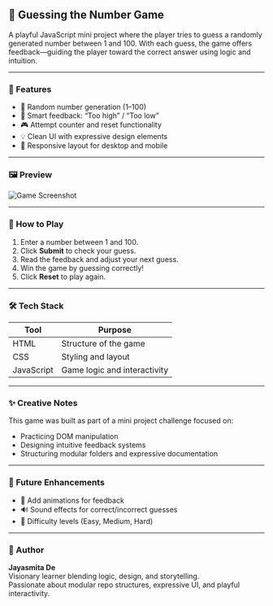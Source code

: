## 🎯 Guessing the Number Game

A playful JavaScript mini project where the player tries to guess a randomly generated number between 1 and 100. With each guess, the game offers feedback—guiding the player toward the correct answer using logic and intuition.

---

### 🧩 Features

- 🔢 Random number generation (1–100)
- 🧠 Smart feedback: “Too high” / “Too low”
- 🎮 Attempt counter and reset functionality
- 💡 Clean UI with expressive design elements
- 📱 Responsive layout for desktop and mobile

---

### 🖼️ Preview

![Game Screenshot](./assets/ui_ss.png.png)

---

### 🚀 How to Play

1. Enter a number between 1 and 100.
2. Click **Submit** to check your guess.
3. Read the feedback and adjust your next guess.
4. Win the game by guessing correctly!
5. Click **Reset** to play again.

---

### 🛠️ Tech Stack

| Tool       | Purpose                      |
| ---------- | ---------------------------- |
| HTML       | Structure of the game        |
| CSS        | Styling and layout           |
| JavaScript | Game logic and interactivity |

---

### ✨ Creative Notes

This game was built as part of a mini project challenge focused on:

- Practicing DOM manipulation
- Designing intuitive feedback systems
- Structuring modular folders and expressive documentation

---

### 📌 Future Enhancements

- 🎨 Add animations for feedback
- 🔊 Sound effects for correct/incorrect guesses
- 🧮 Difficulty levels (Easy, Medium, Hard)

---

### 🧠 Author

**Jayasmita De**  
Visionary learner blending logic, design, and storytelling.  
Passionate about modular repo structures, expressive UI, and playful interactivity.
